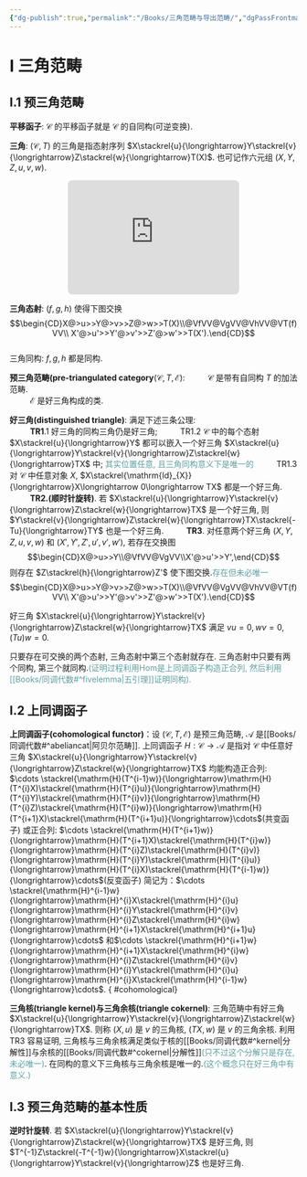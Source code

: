 ```yaml
---
{"dg-publish":true,"permalink":"/Books/三角范畴与导出范畴/","dgPassFrontmatter":true}
---
```


# Ⅰ 三角范畴

## Ⅰ.1 预三角范畴

**平移函子**: $\mathcal{C}$ 的平移函子就是 $\mathcal{C}$ 的自同构(可逆变换). 

**三角**: $(\mathcal{C},T)$ 的三角是指态射序列 $X\stackrel{u}{\longrightarrow}Y\stackrel{v}{\longrightarrow}Z\stackrel{w}{\longrightarrow}T(X)$. 也可记作六元组 $(X,Y,Z,u,v,w)$.
<center><iframe class="quiver-embed" src="https://q.uiver.app/#q=WzAsMyxbMSwwLCJaIl0sWzAsMSwiWCJdLFsyLDEsIlkiXSxbMCwxLCJ3IiwyLHsic3R5bGUiOnsiYm9keSI6eyJuYW1lIjoic3F1aWdnbHkifX19XSxbMSwyLCJ1IiwyXSxbMiwwLCJ2IiwyXV0=&embed" width="300" height="200" style="border-radius: 8px; border: none;"></iframe></center>

**三角态射**: $(f,g,h)$ 使得下图交换 
$$\begin{CD}X@>u>>Y@>v>>Z@>w>>T(X)\\@VfVV@VgVV@VhVV@VT(f)VV\\ X'@>u'>>Y'@>v'>>Z'@>w'>>T(X').\end{CD}$$   
	三角同构:  $f,g,h$ 都是同构. 

**预三角范畴(pre-triangulated category**$(\mathcal{C},T,\mathcal{E})$: 
  $\qquad$  $\mathcal{C}$ 是带有自同构 $T$ 的加法范畴.    
 $\qquad$  $\mathcal{E}$ 是好三角构成的类.

**好三角(distinguished triangle)**: 满足下述三条公理:    
$\qquad$ **TR1**.1  好三角的同构三角仍是好三角; 
$\qquad$ TR1.2  $\mathcal{C}$ 中的每个态射 $X\stackrel{u}{\longrightarrow}Y$ 都可以嵌入一个好三角 $X\stackrel{u}{\longrightarrow}Y\stackrel{v}{\longrightarrow}Z\stackrel{w}{\longrightarrow}TX$ 中; <font color=CadetBlue>其实位置任意, 且三角同构意义下是唯一的</font>
$\qquad$ TR1.3 对 $\mathcal{C}$ 中任意对象 $X$, $X\stackrel{\mathrm{Id}_{X}}{\longrightarrow}X\longrightarrow 0\longrightarrow TX$ 都是一个好三角.       
$\qquad$ **TR2.(顺时针旋转)**. 若 $X\stackrel{u}{\longrightarrow}Y\stackrel{v}{\longrightarrow}Z\stackrel{w}{\longrightarrow}TX$ 是一个好三角, 则 $Y\stackrel{v}{\longrightarrow}Z\stackrel{w}{\longrightarrow}TX\stackrel{-Tu}{\longrightarrow}TY$ 也是一个好三角.
$\qquad$ **TR3**. 对任意两个好三角 $(X,Y,Z,u,v,w)$ 和 $(X',Y',Z',u',v',w')$, 若存在交换图 
$$\begin{CD}X@>u>>Y\\@VfVV@VgVV\\X'@>u'>>Y',\end{CD}$$ 
则存在 $Z\stackrel{h}{\longrightarrow}Z'$ 使下图交换.<font color=CadetBlue>存在但未必唯一</font>
$$\begin{CD}X@>u>>Y@>v>>Z@>w>>T(X)\\@VfVV@VgVV@VhVV@VT(f)VV\\ X'@>u'>>Y'@>v'>>Z'@>w'>>T(X').\end{CD}$$

好三角 $X\stackrel{u}{\longrightarrow}Y\stackrel{v}{\longrightarrow}Z\stackrel{w}{\longrightarrow}TX$ 满足 $vu=0,wv=0,(Tu)w=0$.

只要存在可交换的两个态射, 三角态射中第三个态射就存在. 三角态射中只要有两个同构, 第三个就同构.<font color=CadetBlue>(证明过程利用Hom是上同调函子构造正合列, 然后利用[[Books/同调代数#^fivelemma\|五引理]]证明同构).</font> 

## Ⅰ.2 上同调函子

**上同调函子(cohomological functor)**：设 $(\mathcal{C},T,\mathcal{E})$ 是预三角范畴,  $\mathcal{A}$ 是[[Books/同调代数#^abeliancat\|阿贝尔范畴]]. 上同调函子 $H:\mathcal{C}\rightarrow\mathcal{A}$ 是指对 $\mathcal{C}$ 中任意好三角 $X\stackrel{u}{\longrightarrow}Y\stackrel{v}{\longrightarrow}Z\stackrel{w}{\longrightarrow}TX$ 均能构造正合列:
$\cdots \stackrel{\mathrm{H}(T^{i-1}w)}{\longrightarrow}\mathrm{H}(T^{i}X)\stackrel{\mathrm{H}(T^{i}u)}{\longrightarrow}\mathrm{H}(T^{i}Y)\stackrel{\mathrm{H}(T^{i}v)}{\longrightarrow}\mathrm{H}(T^{i}Z)\stackrel{\mathrm{H}(T^{i}w)}{\longrightarrow}\mathrm{H}(T^{i+1}X)\stackrel{\mathrm{H}(T^{i+1}u)}{\longrightarrow}\cdots$(共变函子) 
或正合列:
$\cdots \stackrel{\mathrm{H}(T^{i+1}w)}{\longrightarrow}\mathrm{H}(T^{i+1}X)\stackrel{\mathrm{H}(T^{i}w)}{\longrightarrow}\mathrm{H}(T^{i}Z)\stackrel{\mathrm{H}(T^{i}v)}{\longrightarrow}\mathrm{H}(T^{i}Y)\stackrel{\mathrm{H}(T^{i}u)}{\longrightarrow}\mathrm{H}(T^{i}X)\stackrel{\mathrm{H}(T^{i-1}w)}{\longrightarrow}\cdots$(反变函子) 
简记为：$\cdots \stackrel{\mathrm{H}^{i-1}w}{\longrightarrow}\mathrm{H}^{i}X\stackrel{\mathrm{H}^{i}u}{\longrightarrow}\mathrm{H}^{i}Y\stackrel{\mathrm{H}^{i}v}{\longrightarrow}\mathrm{H}^{i}Z\stackrel{\mathrm{H}^{i}w}{\longrightarrow}\mathrm{H}^{i+1}X\stackrel{\mathrm{H}^{i+1}u}{\longrightarrow}\cdots$
和$\cdots \stackrel{\mathrm{H}^{i+1}w}{\longrightarrow}\mathrm{H}^{i+1}X\stackrel{\mathrm{H}^{i}w}{\longrightarrow}\mathrm{H}^{i}Z\stackrel{\mathrm{H}^{i}v}{\longrightarrow}\mathrm{H}^{i}Y\stackrel{\mathrm{H}^{i}u}{\longrightarrow}\mathrm{H}^{i}X\stackrel{\mathrm{H}^{i-1}w}{\longrightarrow}\cdots$.
{ #cohomological}


**三角核(triangle kernel)与三角余核(triangle cokernel)**: 三角范畴中有好三角 $X\stackrel{u}{\longrightarrow}Y\stackrel{v}{\longrightarrow}Z\stackrel{w}{\longrightarrow}TX$. 则称 $(X,u)$ 是 $v$ 的三角核, $(TX,w)$ 是 $v$ 的三角余核. 利用 TR3 容易证明, 三角核与三角余核满足类似于核的[[Books/同调代数#^kernel\|分解性]]与余核的[[Books/同调代数#^cokernel\|分解性]]<font color=CadetBlue>(只不过这个分解只是存在, 未必唯一)</font>. 在同构的意义下三角核与三角余核是唯一的.<font color=CadetBlue>(这个概念只在好三角中有意义.)</font>

## Ⅰ.3 预三角范畴的基本性质

**逆时针旋转**. 若 $X\stackrel{u}{\longrightarrow}Y\stackrel{v}{\longrightarrow}Z\stackrel{w}{\longrightarrow}TX$ 是好三角, 则  $T^{-1}Z\stackrel{-T^{-1}w}{\longrightarrow}X\stackrel{u}{\longrightarrow}Y\stackrel{v}{\longrightarrow}Z$ 也是好三角.